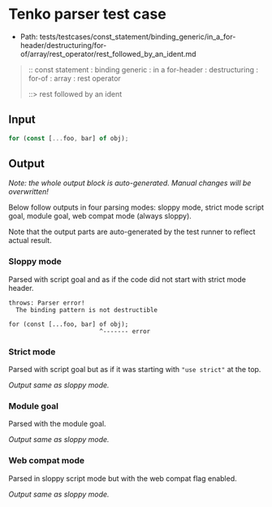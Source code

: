 # Tenko parser test case

- Path: tests/testcases/const_statement/binding_generic/in_a_for-header/destructuring/for-of/array/rest_operator/rest_followed_by_an_ident.md

> :: const statement : binding generic : in a for-header : destructuring : for-of : array : rest operator
>
> ::> rest followed by an ident

## Input

`````js
for (const [...foo, bar] of obj);
`````

## Output

_Note: the whole output block is auto-generated. Manual changes will be overwritten!_

Below follow outputs in four parsing modes: sloppy mode, strict mode script goal, module goal, web compat mode (always sloppy).

Note that the output parts are auto-generated by the test runner to reflect actual result.

### Sloppy mode

Parsed with script goal and as if the code did not start with strict mode header.

`````
throws: Parser error!
  The binding pattern is not destructible

for (const [...foo, bar] of obj);
                         ^------- error
`````

### Strict mode

Parsed with script goal but as if it was starting with `"use strict"` at the top.

_Output same as sloppy mode._

### Module goal

Parsed with the module goal.

_Output same as sloppy mode._

### Web compat mode

Parsed in sloppy script mode but with the web compat flag enabled.

_Output same as sloppy mode._
